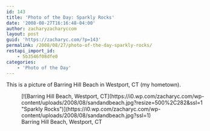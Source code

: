 ```yaml
---
id: 143
title: 'Photo of the Day: Sparkly Rocks'
date: '2008-08-27T16:16:48-04:00'
author: zacharyzacharyccom
layout: post
guid: 'https://zacharyc.com/?p=143'
permalink: /2008/08/27/photo-of-the-day-sparkly-rocks/
restapi_import_id:
    - 5b3546f08dfe0
categories:
    - 'Photo of the Day'
---
```


This is a picture of Barring Hill Beach in Westport, CT (my hometown).

<figure aria-describedby="caption-attachment-144" class="wp-caption aligncenter" id="attachment_144" style="width: 500px">[![Barring Hill Beach, Westport, CT](https://i0.wp.com/zacharyc.com/wp-content/uploads/2008/08/sandandbeach.jpg?resize=500%2C282&ssl=1 "Sparkly Rocks")](https://i0.wp.com/zacharyc.com/wp-content/uploads/2008/08/sandandbeach.jpg?ssl=1)<figcaption class="wp-caption-text" id="caption-attachment-144">Barring Hill Beach, Westport, CT</figcaption></figure>